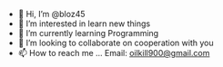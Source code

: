 - 👋 Hi, I’m @bloz45
- 👀 I’m interested in learn new things
- 🌱 I’m currently learning Programming
- 💞️ I’m looking to collaborate on cooperation with you
- 📫 How to reach me ... Email: oilkill900@gmail.com

<!---
bloz45/bloz45 is a ✨ special ✨ repository because its `README.md` (this file) appears on your GitHub profile.
You can click the Preview link to take a look at your changes.
--->
